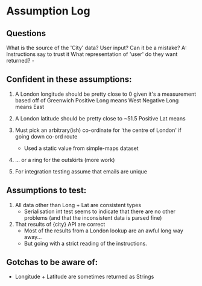 # Assumption Log


## Questions

What is the source of the 'City' data? User input? Can it be a mistake? 
    A: Instructions say to trust it
What representation of 'user' do they want returned?
    - 

## Confident in these assumptions: 

1. A London longitude should be pretty close to 0 given it's a measurement based off of Greenwich 
    Positive Long means West
    Negative Long means East 
2. A London latitude should be pretty close to ~51.5
    Positive Lat means 


2. Must pick an arbitrary(ish) co-ordinate for 'the centre of London' if going down co-ord route 
   - Used a static value from simple-maps dataset 
3. ... or a ring for the outskirts (more work)
4. For integration testing assume that emails are unique


## Assumptions to test:

1. All data other than Long + Lat are consistent types 
    - Serialisation int test seems to indicate that there are no other problems (and that the inconsistent data is parsed fine) 
2. That results of {city} API are correct 
   * Most of the results from a London lookup are an awful long way away... 
   * But going with a strict reading of the instructions. 

## Gotchas to be aware of: 

* Longitude + Latitude are sometimes returned as Strings 

